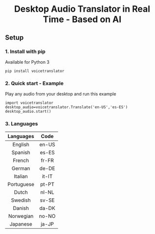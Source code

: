 <p align="center">
  <h1 align="center">Desktop Audio Translator in Real Time - Based on AI</h1>
</p>


## Setup

### 1. Install with pip

Available for Python 3

```
pip install voicetranslator
```

### 2. Quick start - Example

Play any audio from your desktop and run this example

```
import voicetranslator
desktop_audio=voicetranslator.Translate('en-US','es-ES')
desktop_audio.start()
```

### 3. Languages

| Languages   |    Code     | 
|:-----------:|:-----------:|
| English     |    en-US    |
| Spanish     |    es-ES    |
| French      |    fr-FR    | 
| German      |    de-DE    | 
| Italian     |    it-IT    | 
| Portuguese  |    pt-PT    | 
| Dutch       |    nl-NL    | 
| Swedish     |    sv-SE    | 
| Danish      |    da-DK    | 
| Norwegian   |    no-NO    | 
| Japanese    |    ja-JP    | 


